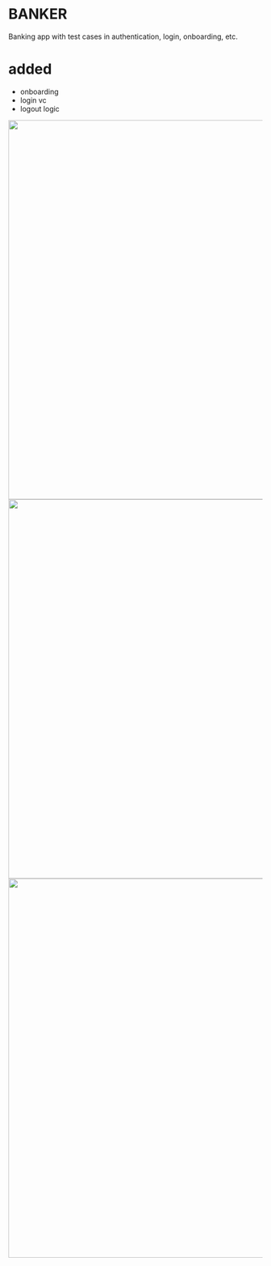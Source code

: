 # BANKER

Banking app with test cases in authentication, login, onboarding, etc.

# added
* onboarding
* login vc
* logout logic

<img src="https://user-images.githubusercontent.com/98359662/226212542-00348578-57c9-405d-a6f1-7f128e69c0e5.png" width="750">
<img src="https://user-images.githubusercontent.com/98359662/226212544-338e6af5-bba6-4cc9-bee3-18214e4a7c99.png" width="750">
<img src="https://user-images.githubusercontent.com/98359662/226212552-11268b6d-93dd-4c74-86f6-86dba8ee3360.png" width="750">
